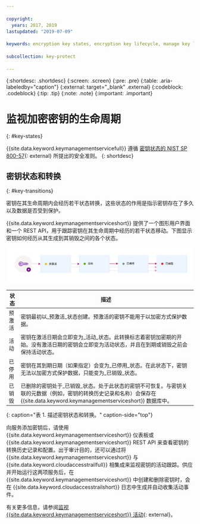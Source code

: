 ```yaml
---

copyright:
  years: 2017, 2019
lastupdated: "2019-07-09"

keywords: encryption key states, encryption key lifecycle, manage key lifecycle

subcollection: key-protect

---
```


{:shortdesc: .shortdesc}
{:screen: .screen}
{:pre: .pre}
{:table: .aria-labeledby="caption"}
{:external: target="_blank" .external}
{:codeblock: .codeblock}
{:tip: .tip}
{:note: .note}
{:important: .important}

# 监视加密密钥的生命周期
{: #key-states}

{{site.data.keyword.keymanagementservicefull}} 遵循 [密钥状态的 NIST SP 800-57](https://www.nist.gov/publications/recommendation-key-management-part-1-general-0){: external} 所提出的安全准则。
{: shortdesc}

## 密钥状态和转换
{: #key-transitions}

密钥在其生命周期内会经历若干状态转换，这些状态的作用是指示密钥存在了多久以及数据是否受到保护。 

{{site.data.keyword.keymanagementserviceshort}} 提供了一个图形用户界面和一个 REST API，用于跟踪密钥在其生命周期中经历的若干状态移动。下图显示密钥如何经历从其生成到其销毁之间的各个状态。

![该图显示与以下定义表中所述相同的组件。](../images/key-states_min.svg)

|状态|描述|
| --- | --- |
|预激活|密钥最初以_预激活_状态创建。预激活的密钥不能用于以加密方式保护数据。|
|活动|密钥在激活日期会立即变为_活动_状态。此转换标志着密钥加密期的开始。没有激活日期的密钥会立即变为活动状态，并且在到期或销毁之前会保持活动状态。|
|已停用|密钥在其到期日期（如果指定）会变为_已停用_状态。在此状态下，密钥无法以加密方式保护数据，只能变为_已销毁_状态。|
|已销毁|已删除的密钥处于_已销毁_状态。处于此状态的密钥不可恢复。与密钥关联的元数据（例如，密钥的转换历史记录和名称）会保存在 {{site.data.keyword.keymanagementserviceshort}} 数据库中。|
{: caption="表 1. 描述密钥状态和转换。" caption-side="top"}

向服务添加密钥后，请使用 {{site.data.keyword.keymanagementserviceshort}} 仪表板或 {{site.data.keyword.keymanagementserviceshort}} REST API 来查看密钥的转换历史记录和配置。出于审计目的，还可以通过将 {{site.data.keyword.keymanagementserviceshort}} 与 {{site.data.keyword.cloudaccesstrailfull}} 相集成来监视密钥的活动跟踪。供应并开始运行这两项服务后，在 {{site.data.keyword.keymanagementserviceshort}} 中创建和删除密钥时，会在 {{site.data.keyword.cloudaccesstrailshort}} 日志中生成并自动收集活动事件。 

有关更多信息，请参阅[监视 {{site.data.keyword.keymanagementserviceshort}} 活动](/docs/services/cloud-activity-tracker?topic=cloud-activity-tracker-kp){: external}。
